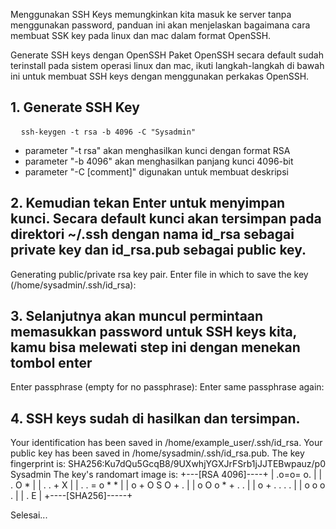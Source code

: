 Menggunakan SSH Keys memungkinkan kita masuk ke server tanpa menggunakan password, panduan ini akan menjelaskan bagaimana cara membuat SSK key pada linux dan mac dalam format OpenSSH.

Generate SSH keys dengan OpenSSH
Paket OpenSSH secara default sudah terinstall pada sistem operasi linux dan mac, ikuti langkah-langkah di bawah ini untuk membuat SSH keys dengan menggunakan perkakas OpenSSH.


<h2>1. Generate SSH Key</h2>
<pre>
  <code>ssh-keygen -t rsa -b 4096 -C "Sysadmin"</code>
</pre>
<ul>
  <li>parameter  "-t rsa" akan menghasilkan kunci dengan format RSA</li>
  <li>parameter "-b 4096" akan menghasilkan panjang kunci 4096-bit</li>
  <li>parameter "-C [comment]" digunakan untuk membuat deskripsi</li>
</ul>

<h2>2. Kemudian tekan Enter untuk menyimpan kunci. Secara default kunci akan tersimpan pada direktori ~/.ssh dengan nama id_rsa sebagai private key dan id_rsa.pub sebagai public key.</h2>

Generating public/private rsa key pair.
Enter file in which to save the key (/home/sysadmin/.ssh/id_rsa):
<h2>3. Selanjutnya akan muncul permintaan memasukkan password untuk SSH keys kita, kamu bisa melewati step ini dengan menekan tombol enter</h2>

Enter passphrase (empty for no passphrase):
Enter same passphrase again:
<h2>4. SSH keys sudah di hasilkan dan tersimpan.</h2>

Your identification has been saved in /home/example_user/.ssh/id_rsa.
Your public key has been saved in /home/sysadmin/.ssh/id_rsa.pub.
The key fingerprint is:
SHA256:Ku7dQu5GcqB8/9UXwhjYGXJrFSrb1jJJTEBwpauz/p0 Sysadmin
The key's randomart image is:
+---[RSA 4096]----+
|      .o=o= o.   |
|       . O *     |
|    . . + X      |
| . . = o * *     |
|  o + O S O + .  |
|   o O o * + . . |
|    o + . . . .  |
|     o o o   .   |
|      . E        |
+----[SHA256]-----+

<p>Selesai...</p>
